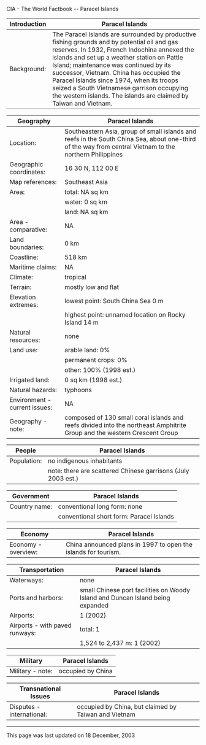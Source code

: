 CIA - The World Factbook -- Paracel Islands

| Introduction | Paracel Islands |
| --- | --- |
| Background: | The Paracel Islands are surrounded by productive fishing grounds and by potential oil and gas reserves. In 1932, French Indochina annexed the islands and set up a weather station on Pattle Island; maintenance was continued by its successor, Vietnam. China has occupied the Paracel Islands since 1974, when its troops seized a South Vietnamese garrison occupying the western islands. The islands are claimed by Taiwan and Vietnam. |

| Geography | Paracel Islands |
| --- | --- |
| Location: | Southeastern Asia, group of small islands and reefs in the South China Sea, about one-third of the way from central Vietnam to the northern Philippines |
| Geographic coordinates: | 16 30 N, 112 00 E |
| Map references: | Southeast Asia |
| Area: | total: NA sq km |
| | water: 0 sq km |
| | land: NA sq km |
| Area - comparative: | NA |
| Land boundaries: | 0 km |
| Coastline: | 518 km |
| Maritime claims: | NA |
| Climate: | tropical |
| Terrain: | mostly low and flat |
| Elevation extremes: | lowest point: South China Sea 0 m |
| | highest point: unnamed location on Rocky Island 14 m |
| Natural resources: | none |
| Land use: | arable land: 0% |
| | permanent crops: 0% |
| | other: 100% (1998 est.) |
| Irrigated land: | 0 sq km (1998 est.) |
| Natural hazards: | typhoons |
| Environment - current issues: | NA |
| Geography - note: | composed of 130 small coral islands and reefs divided into the northeast Amphitrite Group and the western Crescent Group |

| People | Paracel Islands |
| --- | --- |
| Population: | no indigenous inhabitants |
| | note: there are scattered Chinese garrisons (July 2003 est.) |

| Government | Paracel Islands |
| --- | --- |
| Country name: | conventional long form: none |
| | conventional short form: Paracel Islands |

| Economy | Paracel Islands |
| --- | --- |
| Economy - overview: | China announced plans in 1997 to open the islands for tourism. |

| Transportation | Paracel Islands |
| --- | --- |
| Waterways: | none |
| Ports and harbors: | small Chinese port facilities on Woody Island and Duncan Island being expanded |
| Airports: | 1 (2002) |
| Airports - with paved runways: | total: 1 |
| | 1,524 to 2,437 m: 1 (2002) |

| Military | Paracel Islands |
| --- | --- |
| Military - note: | occupied by China |

| Transnational Issues | Paracel Islands |
| --- | --- |
| Disputes - international: | occupied by China, but claimed by Taiwan and Vietnam |

---
This page was last updated on 18 December, 2003